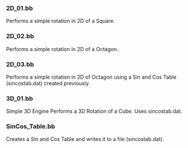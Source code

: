 ### 2D_01.bb
Performs a simple rotation in 2D of a Square.

### 2D_02.bb
Performs a simple rotation in 2D of a Octagon.

### 2D_03.bb
Performs a simple rotation in 2D of Octagon using a Sin and Cos Table (sincostab.dat) created previously.

### 3D_01.bb
Simple 3D Engine
Performs a 3D Rotation of a Cube. Uses sincostab.dat.

### SinCos_Table.bb
Creates a Sin and Cos Table and writes it to a file (sincostab.dat).
